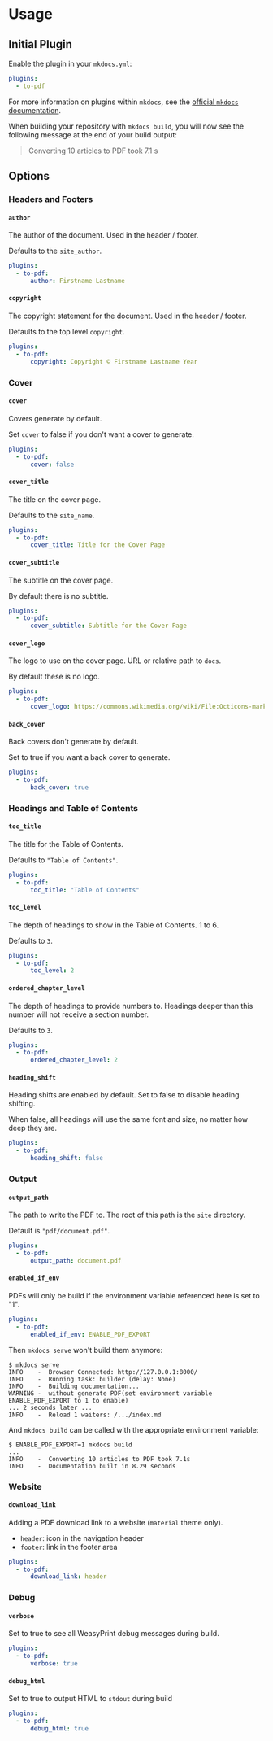 # Usage

## Initial Plugin

Enable the plugin in your `mkdocs.yml`:

```yaml
plugins:
  - to-pdf
```

For more information on plugins within `mkdocs`, see the
[official `mkdocs` documentation][mkdocs-plugins].

[mkdocs-plugins]: http://www.mkdocs.org/user-guide/plugins

When building your repository with `mkdocs build`, you will now see the
following message at the end of your build output:

> Converting 10 articles to PDF took 7.1 s

## Options

### Headers and Footers

#### `author`

The author of the document. Used in the header / footer.

Defaults to the `site_author`.

``` yaml
plugins:
  - to-pdf:
      author: Firstname Lastname
```

#### `copyright`

The copyright statement for the document. Used in the header / footer.

Defaults to the top level `copyright`.

``` yaml
plugins:
  - to-pdf:
      copyright: Copyright © Firstname Lastname Year
```

### Cover

#### `cover`

Covers generate by default.

Set `cover` to false if you don't want a cover to generate.

``` yaml
plugins:
  - to-pdf:
      cover: false
```

#### `cover_title`

The title on the cover page.

Defaults to the `site_name`.

``` yaml
plugins:
  - to-pdf:
      cover_title: Title for the Cover Page
```

#### `cover_subtitle`

The subtitle on the cover page.

By default there is no subtitle.

``` yaml
plugins:
  - to-pdf:
      cover_subtitle: Subtitle for the Cover Page
```

#### `cover_logo`

The logo to use on the cover page. URL or relative path to `docs`.

By default these is no logo.

``` yaml
plugins:
  - to-pdf:
      cover_logo: https://commons.wikimedia.org/wiki/File:Octicons-mark-github.svg
```

#### `back_cover`

Back covers don't generate by default.

Set to true if you want a back cover to generate.

``` yaml
plugins:
  - to-pdf:
      back_cover: true
```

### Headings and Table of Contents

#### `toc_title`

The title for the Table of Contents.

Defaults to `"Table of Contents"`.

``` yaml
plugins:
  - to-pdf:
      toc_title: "Table of Contents"
```

#### `toc_level`

The depth of headings to show in the Table of Contents. 1 to 6.

Defaults to `3`.

``` yaml
plugins:
  - to-pdf:
      toc_level: 2
```

#### `ordered_chapter_level`

The depth of headings to provide numbers to. Headings deeper than this number
will not receive a section number.

Defaults to `3`.

``` yaml
plugins:
  - to-pdf:
      ordered_chapter_level: 2
```

#### `heading_shift`

Heading shifts are enabled by default. Set to false to disable heading shifting.

When false, all headings will use the same font and size, no matter how deep
they are.

``` yaml
plugins:
  - to-pdf:
      heading_shift: false
```

### Output

#### `output_path`

The path to write the PDF to. The root of this path is the `site` directory.

Default is `"pdf/document.pdf"`.

``` yaml
plugins:
  - to-pdf:
      output_path: document.pdf
```

#### `enabled_if_env`

PDFs will only be build if the environment variable referenced here is set to
"1".

``` yaml
plugins:
  - to-pdf:
      enabled_if_env: ENABLE_PDF_EXPORT
```

Then `mkdocs serve` won't build them anymore:

```console
$ mkdocs serve
INFO    -  Browser Connected: http://127.0.0.1:8000/
INFO    -  Running task: builder (delay: None)
INFO    -  Building documentation...
WARNING -  without generate PDF(set environment variable ENABLE_PDF_EXPORT to 1 to enable)
... 2 seconds later ...
INFO    -  Reload 1 waiters: /.../index.md
```

And `mkdocs build` can be called with the appropriate environment variable:

```console
$ ENABLE_PDF_EXPORT=1 mkdocs build
...
INFO    -  Converting 10 articles to PDF took 7.1s
INFO    -  Documentation built in 8.29 seconds
```

### Website

#### `download_link`

Adding a PDF download link to a website (`material` theme only).

- `header`: icon in the navigation header
- `footer`: link in the footer area

``` yaml
plugins:
  - to-pdf:
      download_link: header
```

### Debug

#### `verbose`

Set to true to see all WeasyPrint debug messages during build.

``` yaml
plugins:
  - to-pdf:
      verbose: true
```

#### `debug_html`

Set to true to output HTML to `stdout` during build

``` yaml
plugins:
  - to-pdf:
      debug_html: true
```

